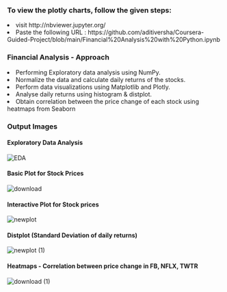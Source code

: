 ### To view the plotly charts, follow the given steps:
<li>visit http://nbviewer.jupyter.org/</li>
<li>Paste the following URL : https://github.com/aditiversha/Coursera-Guided-Project/blob/main/Financial%20Analysis%20with%20Python.ipynb</li>

### Financial Analysis - Approach
<li>	Performing Exploratory data analysis using NumPy.</li>
<li>	Normalize the data and calculate daily returns of the stocks.</li>
<li>	Perform data visualizations using Matplotlib and Plotly.</li>
<li>	Analyse daily returns using histogram & distplot.</li>
<li>	Obtain correlation between the price change of each stock using heatmaps from Seaborn</li>

### Output Images
#### Exploratory Data Analysis
![EDA](https://user-images.githubusercontent.com/78731243/119054235-ee804d80-b9e4-11eb-9166-de8ea395ac4b.png)

#### Basic Plot for Stock Prices
![download](https://user-images.githubusercontent.com/78731243/119053955-731e9c00-b9e4-11eb-8de3-4129c6e306a3.png)


#### Interactive Plot for Stock prices
![newplot](https://user-images.githubusercontent.com/78731243/119053298-82511a00-b9e3-11eb-8054-998ec447eaa0.png)

#### Distplot (Standard Deviation of daily returns)
![newplot (1)](https://user-images.githubusercontent.com/78731243/119053296-81b88380-b9e3-11eb-8b3a-c28cda404e0b.png)

#### Heatmaps - Correlation between price change in FB, NFLX, TWTR
![download (1)](https://user-images.githubusercontent.com/78731243/119054393-2e473500-b9e5-11eb-9723-3ab41f06d7ea.png)
